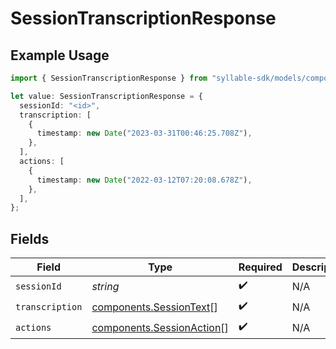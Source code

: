 # SessionTranscriptionResponse

## Example Usage

```typescript
import { SessionTranscriptionResponse } from "syllable-sdk/models/components";

let value: SessionTranscriptionResponse = {
  sessionId: "<id>",
  transcription: [
    {
      timestamp: new Date("2023-03-31T00:46:25.708Z"),
    },
  ],
  actions: [
    {
      timestamp: new Date("2022-03-12T07:20:08.678Z"),
    },
  ],
};
```

## Fields

| Field                                                                  | Type                                                                   | Required                                                               | Description                                                            |
| ---------------------------------------------------------------------- | ---------------------------------------------------------------------- | ---------------------------------------------------------------------- | ---------------------------------------------------------------------- |
| `sessionId`                                                            | *string*                                                               | :heavy_check_mark:                                                     | N/A                                                                    |
| `transcription`                                                        | [components.SessionText](../../models/components/sessiontext.md)[]     | :heavy_check_mark:                                                     | N/A                                                                    |
| `actions`                                                              | [components.SessionAction](../../models/components/sessionaction.md)[] | :heavy_check_mark:                                                     | N/A                                                                    |
